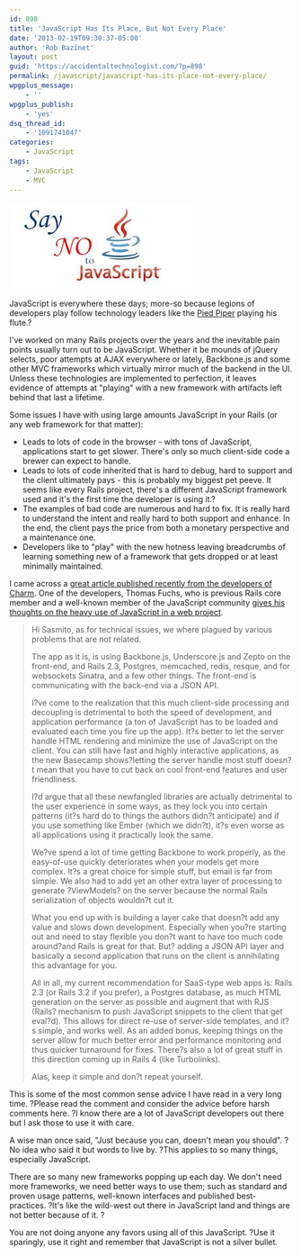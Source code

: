 ```yaml
---
id: 898
title: 'JavaScript Has Its Place, But Not Every Place'
date: '2013-02-19T09:30:37-05:00'
author: 'Rob Bazinet'
layout: post
guid: 'https://accidentaltechnologist.com/?p=898'
permalink: /javascript/javascript-has-its-place-not-every-place/
wpgplus_message:
    - ''
wpgplus_publish:
    - 'yes'
dsq_thread_id:
    - '1091741047'
categories:
    - JavaScript
tags:
    - JavaScript
    - MVC
---
```


![No javascript](/assets/img/2013/02/no-javascript.jpg "no-javascript.jpg")

JavaScript is everywhere these days; more-so because legions of developers play follow technology leaders like the [Pied Piper](https://en.wikipedia.org/wiki/Pied_Piper_of_Hamelin) playing his flute.?

I've worked on many Rails projects over the years and the inevitable pain points usually turn out to be JavaScript. Whether it be mounds of jQuery selects, poor attempts at AJAX everywhere or lately, Backbone.js and some other MVC frameworks which virtually mirror much of the backend in the UI. Unless these technologies are implemented to perfection, it leaves evidence of attempts at "playing" with a new framework with artifacts left behind that last a lifetime.

Some issues I have with using large amounts JavaScript in your Rails (or any web framework for that matter):

- Leads to lots of code in the browser - with tons of JavaScript, applications start to get slower. There's only so much client-side code a brewer can expect to handle.
- Leads to lots of code inherited that is hard to debug, hard to support and the client ultimately pays - this is probably my biggest pet peeve. It seems like every Rails project, there's a different JavaScript framework used and it's the first time the developer is using it.?
- The examples of bad code are numerous and hard to fix. It is really hard to understand the intent and really hard to both support and enhance. In the end, the client pays the price from both a monetary perspective and a maintenance one.
- Developers like to "play" with the new hotness leaving breadcrumbs of learning something new of a framework that gets dropped or at least minimally maintained.

I came across a [great article published recently from the developers of Charm](https://unicornfree.com/2013/why-we-shut-down-charm-on-the-eve-of-public-launch-at-48kyear-and-growing). One of the developers, Thomas Fuchs, who is previous Rails core member and a well-known member of the JavaScript community [gives his thoughts on the heavy use of JavaScript in a web project](https://unicornfree.com/2013/why-we-shut-down-charm-on-the-eve-of-public-launch-at-48kyear-and-growing#comment-1248).

> Hi Sasmito, as for technical issues, we where plagued by various problems that are not related.
> 
> The app as it is, is using Backbone.js, Underscore.js and Zepto on the front-end, and Rails 2.3, Postgres, memcached, redis, resque, and for websockets Sinatra, and a few other things. The front-end is communicating with the back-end via a JSON API.
> 
> I?ve come to the realization that this much client-side processing and decoupling is detrimental to both the speed of development, and application performance (a ton of JavaScript has to be loaded and evaluated each time you fire up the app). It?s better to let the server handle HTML rendering and minimize the use of JavaScript on the client. You can still have fast and highly interactive applications, as the new Basecamp shows?letting the server handle most stuff doesn?t mean that you have to cut back on cool front-end features and user friendliness.
> 
> I?d argue that all these newfangled libraries are actually detrimental to the user experience in some ways, as they lock you into certain patterns (it?s hard do to things the authors didn?t anticipate) and if you use something like Ember (which we didn?t), it?s even worse as all applications using it practically look the same.
> 
> We?ve spend a lot of time getting Backbone to work properly, as the easy-of-use quickly deteriorates when your models get more complex. It?s a great choice for simple stuff, but email is far from simple. We also had to add yet an other extra layer of processing to generate ?ViewModels? on the server because the normal Rails serialization of objects wouldn?t cut it.
> 
> What you end up with is building a layer cake that doesn?t add any value and slows down development. Especially when you?re starting out and need to stay flexible you don?t want to have too much code around?and Rails is great for that. But? adding a JSON API layer and basically a second application that runs on the client is annihilating this advantage for you.
> 
> All in all, my current recommendation for SaaS-type web apps is: Rails 2.3 (or Rails 3.2 if you prefer), a Postgres database, as much HTML generation on the server as possible and augment that with RJS (Rails? mechanism to push JavaScript snippets to the client that get eval?d). This allows for direct re-use of server-side templates, and it?s simple, and works well. As an added bonus, keeping things on the server allow for much better error and performance monitoring and thus quicker turnaround for fixes. There?s also a lot of great stuff in this direction coming up in Rails 4 (like Turbolinks).
> 
> Alas, keep it simple and don?t repeat yourself.

This is some of the most common sense advice I have read in a very long time. ?Please read the comment and consider the advice before harsh comments here. ?I know there are a lot of JavaScript developers out there but I ask those to use it with care.

A wise man once said, "Just because you can, doesn't mean you should". ?No idea who said it but words to live by. ?This applies to so many things, especially JavaScript.

There are so many new frameworks popping up each day. We don't need more frameworks, we need better ways to use them; such as standard and proven usage patterns, well-known interfaces and published best-practices. ?It's like the wild-west out there in JavaScript land and things are not better because of it. ?

You are not doing anyone any favors using all of this JavaScript. ?Use it sparingly, use it right and remember that JavaScript is not a silver bullet.